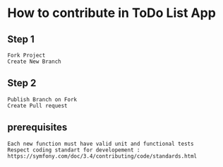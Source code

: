 # How to contribute in ToDo List App

## Step 1
```
Fork Project
Create New Branch
```

## Step 2
```
Publish Branch on Fork
Create Pull request
```

## prerequisites
```
Each new function must have valid unit and functional tests
Respect coding standart for developement : https://symfony.com/doc/3.4/contributing/code/standards.html
```
